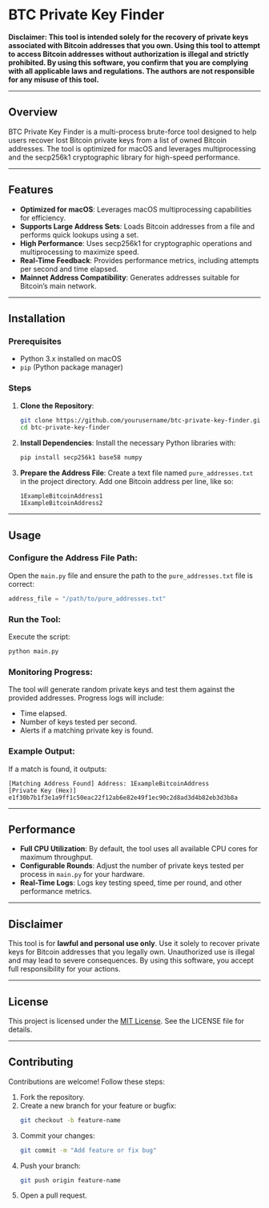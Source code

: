 # BTC Private Key Finder  

**Disclaimer: This tool is intended solely for the recovery of private keys associated with Bitcoin addresses that you own. Using this tool to attempt to access Bitcoin addresses without authorization is illegal and strictly prohibited. By using this software, you confirm that you are complying with all applicable laws and regulations. The authors are not responsible for any misuse of this tool.**

---

## Overview  

BTC Private Key Finder is a multi-process brute-force tool designed to help users recover lost Bitcoin private keys from a list of owned Bitcoin addresses. The tool is optimized for macOS and leverages multiprocessing and the secp256k1 cryptographic library for high-speed performance.  

---

## Features  

- **Optimized for macOS**: Leverages macOS multiprocessing capabilities for efficiency.  
- **Supports Large Address Sets**: Loads Bitcoin addresses from a file and performs quick lookups using a set.  
- **High Performance**: Uses secp256k1 for cryptographic operations and multiprocessing to maximize speed.  
- **Real-Time Feedback**: Provides performance metrics, including attempts per second and time elapsed.  
- **Mainnet Address Compatibility**: Generates addresses suitable for Bitcoin’s main network.  

---

## Installation  

### Prerequisites  

- Python 3.x installed on macOS  
- `pip` (Python package manager)  

### Steps  

1. **Clone the Repository**:  
   ```bash
   git clone https://github.com/yourusername/btc-private-key-finder.git
   cd btc-private-key-finder


2. **Install Dependencies**:
   Install the necessary Python libraries with:
   ```bash
   pip install secp256k1 base58 numpy
   ```

3. **Prepare the Address File**:
   Create a text file named `pure_addresses.txt` in the project directory. Add one Bitcoin address per line, like so:
   ```
   1ExampleBitcoinAddress1
   1ExampleBitcoinAddress2
   ```

---

## Usage

### Configure the Address File Path:

Open the `main.py` file and ensure the path to the `pure_addresses.txt` file is correct:
```python
address_file = "/path/to/pure_addresses.txt"
```

### Run the Tool:

Execute the script:
```bash
python main.py
```

### Monitoring Progress:

The tool will generate random private keys and test them against the provided addresses.
Progress logs will include:
- Time elapsed.
- Number of keys tested per second.
- Alerts if a matching private key is found.

### Example Output:

If a match is found, it outputs:
```plaintext
[Matching Address Found] Address: 1ExampleBitcoinAddress
[Private Key (Hex)] e1f30b7b1f3e1a9ff1c50eac22f12ab6e82e49f1ec90c2d8ad3d4b82eb3d3b8a
```

---

## Performance

- **Full CPU Utilization**: By default, the tool uses all available CPU cores for maximum throughput.
- **Configurable Rounds**: Adjust the number of private keys tested per process in `main.py` for your hardware.
- **Real-Time Logs**: Logs key testing speed, time per round, and other performance metrics.

---


## Disclaimer

This tool is for **lawful and personal use only**. Use it solely to recover private keys for Bitcoin addresses that you legally own. Unauthorized use is illegal and may lead to severe consequences. By using this software, you accept full responsibility for your actions.

---

## License

This project is licensed under the [MIT License](LICENSE). See the LICENSE file for details.

---

## Contributing

Contributions are welcome! Follow these steps:

1. Fork the repository.
2. Create a new branch for your feature or bugfix:
   ```bash
   git checkout -b feature-name
   ```
3. Commit your changes:
   ```bash
   git commit -m "Add feature or fix bug"
   ```
4. Push your branch:
   ```bash
   git push origin feature-name
   ```
5. Open a pull request.

